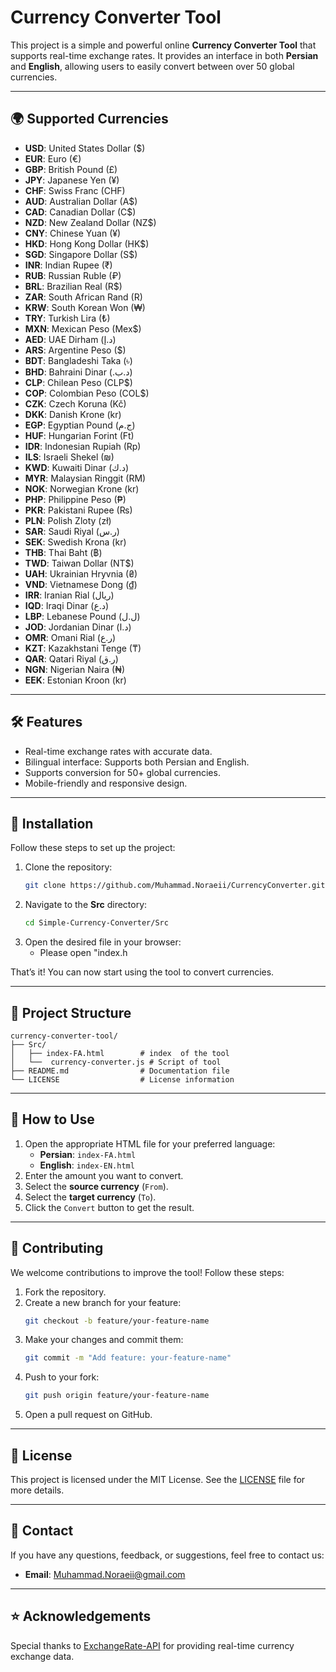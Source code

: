 
# Currency Converter Tool

This project is a simple and powerful online **Currency Converter Tool** that supports real-time exchange rates. It provides an interface in both **Persian** and **English**, allowing users to easily convert between over 50 global currencies.

---

## 🌍 Supported Currencies

- **USD**: United States Dollar ($)
- **EUR**: Euro (€)
- **GBP**: British Pound (£)
- **JPY**: Japanese Yen (¥)
- **CHF**: Swiss Franc (CHF)
- **AUD**: Australian Dollar (A$)
- **CAD**: Canadian Dollar (C$)
- **NZD**: New Zealand Dollar (NZ$)
- **CNY**: Chinese Yuan (¥)
- **HKD**: Hong Kong Dollar (HK$)
- **SGD**: Singapore Dollar (S$)
- **INR**: Indian Rupee (₹)
- **RUB**: Russian Ruble (₽)
- **BRL**: Brazilian Real (R$)
- **ZAR**: South African Rand (R)
- **KRW**: South Korean Won (₩)
- **TRY**: Turkish Lira (₺)
- **MXN**: Mexican Peso (Mex$)
- **AED**: UAE Dirham (د.إ)
- **ARS**: Argentine Peso ($)
- **BDT**: Bangladeshi Taka (৳)
- **BHD**: Bahraini Dinar (.د.ب)
- **CLP**: Chilean Peso (CLP$)
- **COP**: Colombian Peso (COL$)
- **CZK**: Czech Koruna (Kč)
- **DKK**: Danish Krone (kr)
- **EGP**: Egyptian Pound (ج.م)
- **HUF**: Hungarian Forint (Ft)
- **IDR**: Indonesian Rupiah (Rp)
- **ILS**: Israeli Shekel (₪)
- **KWD**: Kuwaiti Dinar (د.ك)
- **MYR**: Malaysian Ringgit (RM)
- **NOK**: Norwegian Krone (kr)
- **PHP**: Philippine Peso (₱)
- **PKR**: Pakistani Rupee (₨)
- **PLN**: Polish Zloty (zł)
- **SAR**: Saudi Riyal (ر.س)
- **SEK**: Swedish Krona (kr)
- **THB**: Thai Baht (฿)
- **TWD**: Taiwan Dollar (NT$)
- **UAH**: Ukrainian Hryvnia (₴)
- **VND**: Vietnamese Dong (₫)
- **IRR**: Iranian Rial (ریال)
- **IQD**: Iraqi Dinar (د.ع)
- **LBP**: Lebanese Pound (ل.ل)
- **JOD**: Jordanian Dinar (د.ا)
- **OMR**: Omani Rial (ر.ع)
- **KZT**: Kazakhstani Tenge (₸)
- **QAR**: Qatari Riyal (ر.ق)
- **NGN**: Nigerian Naira (₦)
- **EEK**: Estonian Kroon (kr)


---

## 🛠 Features

- Real-time exchange rates with accurate data.
- Bilingual interface: Supports both Persian and English.
- Supports conversion for 50+ global currencies.
- Mobile-friendly and responsive design.

---

## 🚀 Installation

Follow these steps to set up the project:

1. Clone the repository:
   ```bash
   git clone https://github.com/Muhammad.Noraeii/CurrencyConverter.git
   ```
2. Navigate to the **Src** directory:
   ```bash
   cd Simple-Currency-Converter/Src
   ```
3. Open the desired file in your browser:
   - Please open "index.h

That’s it! You can now start using the tool to convert currencies.

---

## 📂 Project Structure

```
currency-converter-tool/
├── Src/
│   ├── index-FA.html        # index  of the tool
│   └──  currency-converter.js # Script of tool            
├── README.md                # Documentation file
└── LICENSE                  # License information
```

---

## 🌟 How to Use

1. Open the appropriate HTML file for your preferred language:
   - **Persian**: `index-FA.html`
   - **English**: `index-EN.html`
2. Enter the amount you want to convert.
3. Select the **source currency** (`From`).
4. Select the **target currency** (`To`).
5. Click the `Convert` button to get the result.

---

## 🤝 Contributing

We welcome contributions to improve the tool! Follow these steps:

1. Fork the repository.
2. Create a new branch for your feature:
   ```bash
   git checkout -b feature/your-feature-name
   ```
3. Make your changes and commit them:
   ```bash
   git commit -m "Add feature: your-feature-name"
   ```
4. Push to your fork:
   ```bash
   git push origin feature/your-feature-name
   ```
5. Open a pull request on GitHub.

---

## 📄 License

This project is licensed under the MIT License. See the [LICENSE](LICENSE) file for more details.

---

## 📧 Contact

If you have any questions, feedback, or suggestions, feel free to contact us:

- **Email**: Muhammad.Noraeii@gmail.com


---

## ⭐ Acknowledgements

Special thanks to [ExchangeRate-API](https://www.exchangerate-api.com/) for providing real-time currency exchange data.
